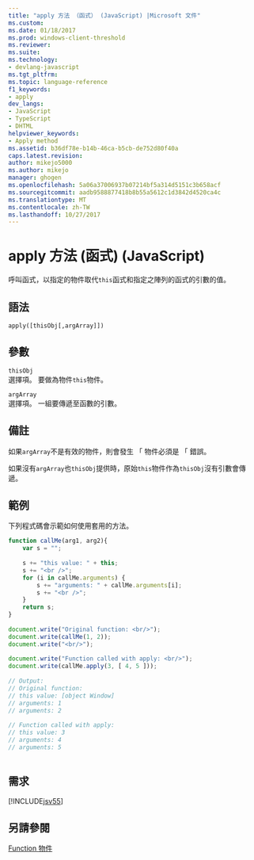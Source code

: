 ```yaml
---
title: "apply 方法 （函式） (JavaScript) |Microsoft 文件"
ms.custom: 
ms.date: 01/18/2017
ms.prod: windows-client-threshold
ms.reviewer: 
ms.suite: 
ms.technology:
- devlang-javascript
ms.tgt_pltfrm: 
ms.topic: language-reference
f1_keywords:
- apply
dev_langs:
- JavaScript
- TypeScript
- DHTML
helpviewer_keywords:
- Apply method
ms.assetid: b36df78e-b14b-46ca-b5cb-de752d80f40a
caps.latest.revision: 
author: mikejo5000
ms.author: mikejo
manager: ghogen
ms.openlocfilehash: 5a06a37006937b07214bf5a314d5151c3b658acf
ms.sourcegitcommit: aadb9588877418b8b55a5612c1d3842d4520ca4c
ms.translationtype: MT
ms.contentlocale: zh-TW
ms.lasthandoff: 10/27/2017
---
```

# <a name="apply-method-function-javascript"></a>apply 方法 (函式) (JavaScript)
呼叫函式，以指定的物件取代`this`函式和指定之陣列的函式的引數的值。  
  
## <a name="syntax"></a>語法  
  
```  
apply([thisObj[,argArray]])  
```  
  
## <a name="parameters"></a>參數  
 `thisObj`  
 選擇項。 要做為物件`this`物件。  
  
 `argArray`  
 選擇項。 一組要傳遞至函數的引數。  
  
## <a name="remarks"></a>備註  
 如果`argArray`不是有效的物件，則會發生 「 物件必須是 「 錯誤。  
  
 如果沒有`argArray`也`thisObj`提供時，原始`this`物件作為`thisObj`沒有引數會傳遞。  
  
## <a name="example"></a>範例  
 下列程式碼會示範如何使用套用的方法。  
  
```JavaScript  
function callMe(arg1, arg2){  
    var s = "";  
  
    s += "this value: " + this;  
    s += "<br />";  
    for (i in callMe.arguments) {  
        s += "arguments: " + callMe.arguments[i];  
        s += "<br />";  
    }  
    return s;  
}  
  
document.write("Original function: <br/>");  
document.write(callMe(1, 2));  
document.write("<br/>");  
  
document.write("Function called with apply: <br/>");  
document.write(callMe.apply(3, [ 4, 5 ]));  
  
// Output:   
// Original function:   
// this value: [object Window]  
// arguments: 1  
// arguments: 2  
  
// Function called with apply:   
// this value: 3  
// arguments: 4  
// arguments: 5  
  
```  
  
## <a name="requirements"></a>需求  
 [!INCLUDE[jsv55](../../javascript/reference/includes/jsv55-md.md)]  
  
## <a name="see-also"></a>另請參閱  
 [Function 物件](../../javascript/reference/function-object-javascript.md)